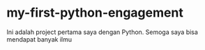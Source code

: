 # my-first-python-engagement
Ini adalah project pertama saya dengan Python.
Semoga saya bisa mendapat banyak ilmu

